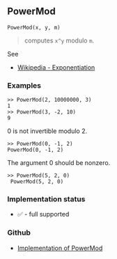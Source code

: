 ## PowerMod

```
PowerMod(x, y, m)
```

> computes `x^y` modulo `m`.

See
* [Wikipedia - Exponentiation](https://en.wikipedia.org/wiki/Modular_exponentiation)

### Examples

```
>> PowerMod(2, 10000000, 3)
1
>> PowerMod(3, -2, 10)
9
```

0 is not invertible modulo 2.

```
>> PowerMod(0, -1, 2)
PowerMod(0, -1, 2)
```

The argument 0 should be nonzero.

```
>> PowerMod(5, 2, 0)
 PowerMod(5, 2, 0)
```






### Implementation status

* &#x2705; - full supported

### Github

* [Implementation of PowerMod](https://github.com/axkr/symja_android_library/blob/master/symja_android_library/matheclipse-core/src/main/java/org/matheclipse/core/builtin/IntegerFunctions.java#L1220) 
